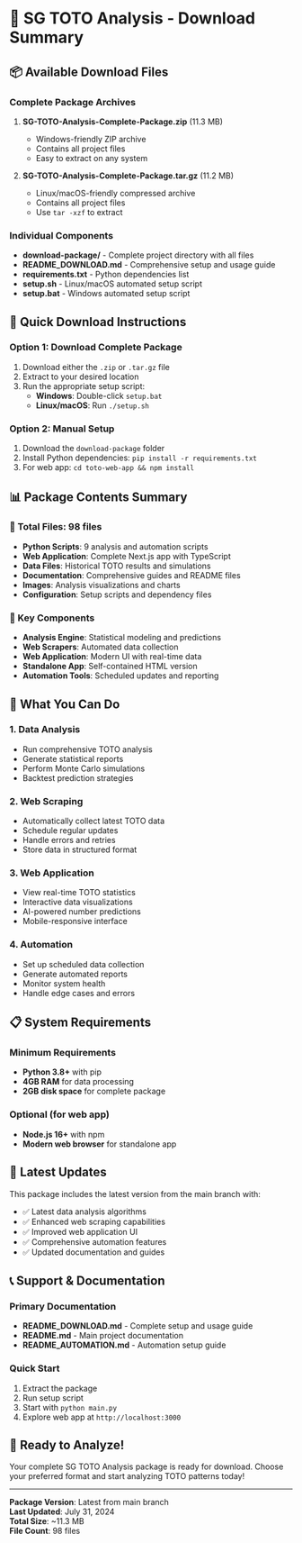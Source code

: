 # 🎯 SG TOTO Analysis - Download Summary

## 📦 Available Download Files

### Complete Package Archives
1. **SG-TOTO-Analysis-Complete-Package.zip** (11.3 MB)
   - Windows-friendly ZIP archive
   - Contains all project files
   - Easy to extract on any system

2. **SG-TOTO-Analysis-Complete-Package.tar.gz** (11.2 MB)
   - Linux/macOS-friendly compressed archive
   - Contains all project files
   - Use `tar -xzf` to extract

### Individual Components
- **download-package/** - Complete project directory with all files
- **README_DOWNLOAD.md** - Comprehensive setup and usage guide
- **requirements.txt** - Python dependencies list
- **setup.sh** - Linux/macOS automated setup script
- **setup.bat** - Windows automated setup script

## 🚀 Quick Download Instructions

### Option 1: Download Complete Package
1. Download either the `.zip` or `.tar.gz` file
2. Extract to your desired location
3. Run the appropriate setup script:
   - **Windows**: Double-click `setup.bat`
   - **Linux/macOS**: Run `./setup.sh`

### Option 2: Manual Setup
1. Download the `download-package` folder
2. Install Python dependencies: `pip install -r requirements.txt`
3. For web app: `cd toto-web-app && npm install`

## 📊 Package Contents Summary

### 📁 Total Files: 98 files
- **Python Scripts**: 9 analysis and automation scripts
- **Web Application**: Complete Next.js app with TypeScript
- **Data Files**: Historical TOTO results and simulations
- **Documentation**: Comprehensive guides and README files
- **Images**: Analysis visualizations and charts
- **Configuration**: Setup scripts and dependency files

### 🔧 Key Components
- **Analysis Engine**: Statistical modeling and predictions
- **Web Scrapers**: Automated data collection
- **Web Application**: Modern UI with real-time data
- **Standalone App**: Self-contained HTML version
- **Automation Tools**: Scheduled updates and reporting

## 🎯 What You Can Do

### 1. Data Analysis
- Run comprehensive TOTO analysis
- Generate statistical reports
- Perform Monte Carlo simulations
- Backtest prediction strategies

### 2. Web Scraping
- Automatically collect latest TOTO data
- Schedule regular updates
- Handle errors and retries
- Store data in structured format

### 3. Web Application
- View real-time TOTO statistics
- Interactive data visualizations
- AI-powered number predictions
- Mobile-responsive interface

### 4. Automation
- Set up scheduled data collection
- Generate automated reports
- Monitor system health
- Handle edge cases and errors

## 📋 System Requirements

### Minimum Requirements
- **Python 3.8+** with pip
- **4GB RAM** for data processing
- **2GB disk space** for complete package

### Optional (for web app)
- **Node.js 16+** with npm
- **Modern web browser** for standalone app

## 🔄 Latest Updates

This package includes the latest version from the main branch with:
- ✅ Latest data analysis algorithms
- ✅ Enhanced web scraping capabilities
- ✅ Improved web application UI
- ✅ Comprehensive automation features
- ✅ Updated documentation and guides

## 📞 Support & Documentation

### Primary Documentation
- **README_DOWNLOAD.md** - Complete setup and usage guide
- **README.md** - Main project documentation
- **README_AUTOMATION.md** - Automation setup guide

### Quick Start
1. Extract the package
2. Run setup script
3. Start with `python main.py`
4. Explore web app at `http://localhost:3000`

## 🎉 Ready to Analyze!

Your complete SG TOTO Analysis package is ready for download. Choose your preferred format and start analyzing TOTO patterns today!

---

**Package Version**: Latest from main branch  
**Last Updated**: July 31, 2024  
**Total Size**: ~11.3 MB  
**File Count**: 98 files